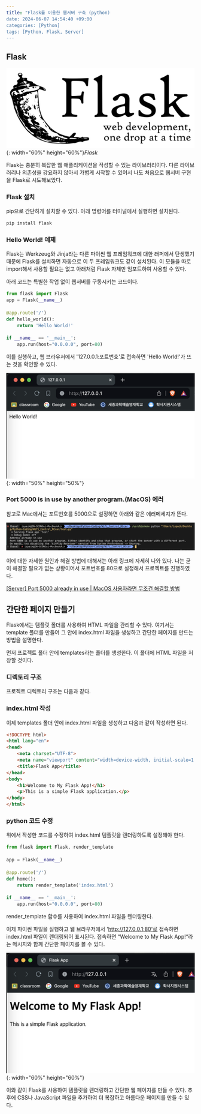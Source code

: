 ```yaml
---
title: "Flask를 이용한 웹서버 구축 (python)
date: 2024-06-07 14:54:40 +09:00
categories: [Python]
tags: [Python, Flask, Server]
---
```


## Flask
![flask_img](/assets/img/flask.jpg){: width="60%" height="60%"}*Flask* 

Flask는 충분히 복잡한 웹 애플리케이션을 작성할 수 있는 라이브러리이다. 다른 라이브러리나 의존성을 강요하지 않아서 가볍게 시작할 수 있어서 나도 처음으로 웹서버 구현을 Flask로 시도해보았다.

### Flask 설치
pip으로 간단하게 설치할 수 있다. 아래 명령어를 터미널에서 실행하면 설치된다.

```python
pip install flask
```

### Hello World! 예제
Flask는 Werkzeug와 Jinja라는 다른 파이썬 웹 프레임워크에 대한 래퍼에서 탄생했기 때문에 Flask를 설치하면 자동으로 이 두 프레임워크도 같이 설치된다. 이 모듈을 따로 import해서 사용할 필요는 없고 아래처럼 Flask 자체만 임포트하여 사용할 수 있다.

아래 코드는 특별한 작업 없이 웹서버를 구동시키는 코드이다.


```python
from flask import Flask
app = Flask(__name__)
 
@app.route('/')
def hello_world():
    return 'Hello World!'
 
if __name__ == '__main__':
    app.run(host="0.0.0.0", port=80)
```


이를 실행하고, 웹 브라우저에서 '127.0.0.1:포트번호'로 접속하면 'Hello World!'가 뜨는 것을 확인할 수 있다.

![flask_helloworld.png](/assets/img/flask_helloworld.png){: width="50%" height="50%"}


### Port 5000 is in use by another program.(MacOS) 에러
참고로 Mac에서는 포트번호를 5000으로 설정하면 아래와 같은 에러메세지가 뜬다.

![port5000error.png](/assets/img/port5000error.png)

이에 대한 자세한 원인과 해결 방법에 대해서는 아래 링크에 자세히 나와 있다. 나는 굳이 해결할 필요가 없는 상황이어서 포트번호를 80으로 설정해서 프로젝트를 진행하였다.

<a href="https://algoroot.tistory.com/44">[Server] Port 5000 already in use | MacOS 사용자라면 무조건 해결할 방법</a>


## 간단한 페이지 만들기
Flask에서는 템플릿 폴더를 사용하여 HTML 파일을 관리할 수 있다. 여기서는 template 폴더를 만들어 그 안에 index.html 파일을 생성하고 간단한 페이지를 만드는 방법을 설명한다.

먼저 프로젝트 폴더 안에 templates라는 폴더를 생성한다. 이 폴더에 HTML 파일을 저장할 것이다.

### 디렉토리 구조
프로젝트 디렉토리 구조는 다음과 같다.


### index.html 작성
이제 templates 폴더 안에 index.html 파일을 생성하고 다음과 같이 작성하면 된다.
```html
<!DOCTYPE html>
<html lang="en">
<head>
    <meta charset="UTF-8">
    <meta name="viewport" content="width=device-width, initial-scale=1.0">
    <title>Flask App</title>
</head>
<body>
    <h1>Welcome to My Flask App!</h1>
    <p>This is a simple Flask application.</p>
</body>
</html>
```


### python 코드 수정
위에서 작성한 코드를 수정하여 index.html 템플릿을 렌더링하도록 설정해야 한다.

```python
from flask import Flask, render_template

app = Flask(__name__)

@app.route('/')
def home():
    return render_template('index.html')

if __name__ == '__main__':
    app.run(host="0.0.0.0", port=80)
```

render_template 함수를 사용하여 index.html 파일을 렌더링한다.


이제 파이썬 파일을 실행하고 웹 브라우저에서 'http://127.0.0.1:80'로 접속하면 index.html 파일이 렌더링되어 표시된다.
접속하면 “Welcome to My Flask App!“라는 메시지와 함께 간단한 페이지를 볼 수 있다.

![flask_ex.png](/assets/img/flask_ex.png){: width="60%" height="60%"}

이와 같이 Flask를 사용하여 템플릿을 렌더링하고 간단한 웹 페이지를 만들 수 있다. 추후에 CSS나 JavaScript 파일을 추가하여 더 복잡하고 아름다운 페이지를 만들 수 있다.